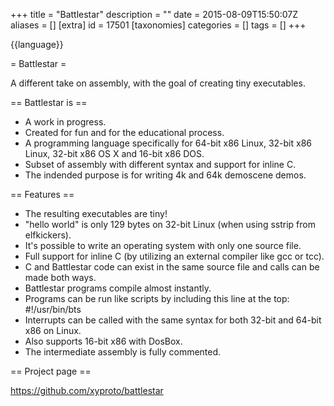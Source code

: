 +++
title = "Battlestar"
description = ""
date = 2015-08-09T15:50:07Z
aliases = []
[extra]
id = 17501
[taxonomies]
categories = []
tags = []
+++

{{language}}

= Battlestar =

A different take on assembly, with the goal of creating tiny executables.

== Battlestar is ==

* A work in progress.
* Created for fun and for the educational process.
* A programming language specifically for 64-bit x86 Linux, 32-bit x86 Linux, 32-bit x86 OS X and 16-bit x86 DOS.
* Subset of assembly with different syntax and support for inline C.
* The indended purpose is for writing 4k and 64k demoscene demos.

== Features ==

* The resulting executables are tiny!
* "hello world" is only 129 bytes on 32-bit Linux (when using sstrip from elfkickers).
* It's possible to write an operating system with only one source file.
* Full support for inline C (by utilizing an external compiler like gcc or tcc).
* C and Battlestar code can exist in the same source file and calls can be made both ways.
* Battlestar programs compile almost instantly.
* Programs can be run like scripts by including this line at the top: #!/usr/bin/bts
* Interrupts can be called with the same syntax for both 32-bit and 64-bit x86 on Linux.
* Also supports 16-bit x86 with DosBox.
* The intermediate assembly is fully commented.

== Project page ==

https://github.com/xyproto/battlestar
